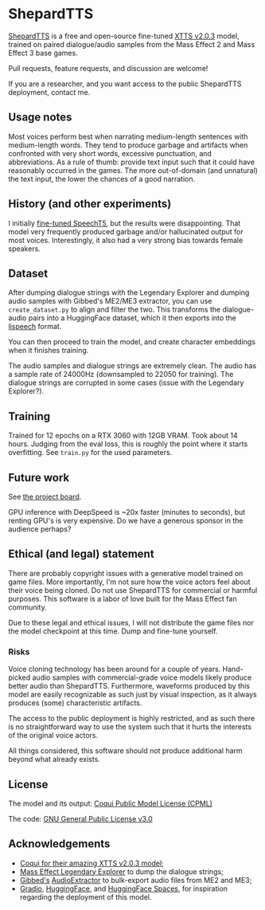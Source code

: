 # ShepardTTS

[ShepardTTS](https://shepardtts.darwinkel.net) is a free and open-source fine-tuned [XTTS v2.0.3](https://docs.coqui.ai/en/latest/models/xtts.html) model, trained on paired dialogue/audio samples from the Mass Effect 2 and Mass Effect 3 base games.

Pull requests, feature requests, and discussion are welcome!

If you are a researcher, and you want access to the public ShepardTTS deployment, contact me.

## Usage notes
Most voices perform best when narrating medium-length sentences with medium-length words. They tend to produce garbage and artifacts when confronted with very short words, excessive punctuation, and abbreviations. As a rule of thumb: provide text input such that it could have reasonably occurred in the games. The more out-of-domain (and unnatural) the text input, the lower the chances of a good narration.

## History (and other experiments)
I initially [fine-tuned SpeechT5](https://huggingface.co/learn/audio-course/chapter6/fine-tuning), but the results were disappointing. That model very frequently produced garbage and/or hallucinated output for most voices. Interestingly, it also had a very strong bias towards female speakers. 

## Dataset
After dumping dialogue strings with the Legendary Explorer and dumping audio samples with Gibbed's ME2/ME3 extractor, you can use `create_dataset.py` to align and filter the two. This transforms the dialogue-audio pairs into a HuggingFace dataset, which it then exports into the [ljspeech](https://github.com/coqui-ai/TTS/tree/dev/recipes/ljspeech) format. 

You can then proceed to train the model, and create character embeddings when it finishes training.

The audio samples and dialogue strings are extremely clean. The audio has a sample rate of 24000Hz (downsampled to 22050 for training). The dialogue strings are corrupted in some cases (issue with the Legendary Explorer?).

## Training 
Trained for 12 epochs on a RTX 3060 with 12GB VRAM. Took about 14 hours. Judging from the eval loss, this is roughly the point where it starts overfitting. See `train.py` for the used parameters.

## Future work
See [the project board](https://github.com/users/Darwinkel/projects/2).

GPU inference with DeepSpeed is ~20x faster (minutes to seconds), but renting GPU's is very expensive. Do we have a generous sponsor in the audience perhaps?


## Ethical (and legal) statement
There are probably copyright issues with a generative model trained on game files. More importantly, I'm not sure how the voice actors feel about their voice being cloned. Do not use ShepardTTS for commercial or harmful purposes. This software is a labor of love built for the Mass Effect fan community.

Due to these legal and ethical issues, I will not distribute the game files nor the model checkpoint at this time. Dump and fine-tune yourself.

### Risks
Voice cloning technology has been around for a couple of years. Hand-picked audio samples with commercial-grade voice models likely produce better audio than ShepardTTS. Furthermore, waveforms produced by this model are easily recognizable as such just by visual inspection, as it always produces (some) characteristic artifacts.

The access to the public deployment is highly restricted, and as such there is no straightforward way to use the system such that it hurts the interests of the original voice actors.

All things considered, this software should not produce additional harm beyond what already exists.

## License
The model and its output: [Coqui Public Model License (CPML)](https://coqui.ai/cpml)

The code: [GNU General Public License v3.0](https://www.gnu.org/licenses/gpl-3.0.en.html)

## Acknowledgements
- [Coqui for their amazing XTTS v2.0.3 model](https://docs.coqui.ai/en/latest/models/xtts.html);
- [Mass Effect Legendary Explorer](https://github.com/ME3Tweaks/LegendaryExplorer) to dump the dialogue strings;
- [Gibbed's](http://svn.gib.me/public/masseffect3/trunk/Gibbed.MassEffect3.AudioExtract/) [AudioExtractor](http://mod.gib.me/masseffect2/audioextract_rev27.zip) to bulk-export audio files from ME2 and ME3;
- [Gradio](https://www.gradio.app/), [HuggingFace](https://huggingface.co/coqui/XTTS-v2), and [HuggingFace Spaces](https://huggingface.co/spaces/coqui/xtts), for inspiration regarding the deployment of this model.